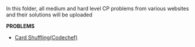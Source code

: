 In this folder, all medium and hard level CP problems from various websites and their solutions will be uploaded 

**PROBLEMS**  

* [Card Shuffling(Codechef)](CARD%20SHUFFLE.md)
